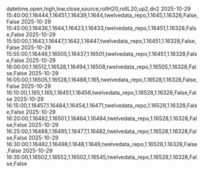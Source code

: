 datetime,open,high,low,close,source,rollH20,rollL20,up2,dn2
2025-10-29 15:40:00,1.16444,1.16451,1.16439,1.1644,twelvedata_repo,1.1645,1.16328,False,False
2025-10-29 15:45:00,1.16436,1.1644,1.16423,1.16433,twelvedata_repo,1.16451,1.16328,False,False
2025-10-29 15:50:00,1.1643,1.16447,1.1642,1.16447,twelvedata_repo,1.16451,1.16328,False,False
2025-10-29 15:55:00,1.16446,1.16505,1.16437,1.16501,twelvedata_repo,1.16451,1.16328,False,False
2025-10-29 16:00:00,1.16512,1.16528,1.16494,1.16508,twelvedata_repo,1.16505,1.16328,False,False
2025-10-29 16:05:00,1.16505,1.16528,1.16488,1.165,twelvedata_repo,1.16528,1.16328,False,False
2025-10-29 16:10:00,1.165,1.165,1.16451,1.16456,twelvedata_repo,1.16528,1.16328,False,False
2025-10-29 16:15:00,1.16457,1.16484,1.16454,1.16471,twelvedata_repo,1.16528,1.16328,False,False
2025-10-29 16:20:00,1.16482,1.16501,1.16464,1.16484,twelvedata_repo,1.16528,1.16328,False,False
2025-10-29 16:25:00,1.16488,1.16495,1.16477,1.16482,twelvedata_repo,1.16528,1.16328,False,False
2025-10-29 16:30:00,1.16482,1.16498,1.1648,1.1649,twelvedata_repo,1.16528,1.16328,False,False
2025-10-29 16:35:00,1.16502,1.16552,1.16502,1.16545,twelvedata_repo,1.16528,1.16328,False,False
